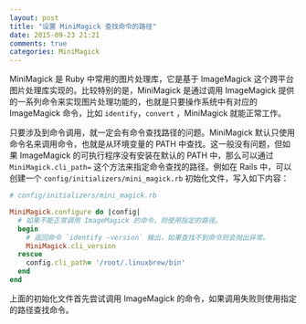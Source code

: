 ```yaml
---
layout: post
title: "设置 MiniMagick 查找命令的路径"
date: 2015-09-23 21:21
comments: true
categories: MiniMagick
---
```


MiniMagick 是 Ruby 中常用的图片处理库，它是基于 ImageMagick 这个跨平台图片处理库实现的。比较特别的是，MiniMagick 是通过调用 ImageMagick 提供的一系列命令来实现图片处理功能的，也就是只要操作系统中有对应的 ImageMagick 命令，比如 `identify`，`convert` ，MiniMagick 就能正常工作。

只要涉及到命令调用，就一定会有命令查找路径的问题。MiniMagick 默认只使用命令名来调用命令，也就是从环境变量的 PATH 中查找。这一般没有问题，但如果 ImageMagick 的可执行程序没有安装在默认的 PATH 中，那么可以通过 `MiniMagick.cli_path=` 这个方法来指定命令查找的路径。例如在 Rails 中，可以创建一个 `config/initializers/mini_magick.rb` 初始化文件，写入如下内容：

``` ruby
# config/initializers/mini_magick.rb

MiniMagick.configure do |config|
  # 如果不能正常调用 ImageMagick 的命令，则使用指定的路径。
  begin
    # 返回命令 `identify -version` 输出，如果查找不到命令则会抛出异常。
    MiniMagick.cli_version
  rescue
    config.cli_path= '/root/.linuxbrew/bin'
  end
end

```

上面的初始化文件首先尝试调用 ImageMagick 的命令，如果调用失败则使用指定的路径查找命令。
